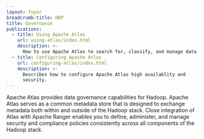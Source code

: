 ```yaml
---
layout: foyer
breadcrumb-title: HDP
title: Governance
publications:
  - title: Using Apache Atlas
    url: using-atlas/index.html
    description: >-
      How to use Apache Atlas to search for, classify, and manage data.
  - title: Configuring Apache Atlas
    url: configuring-atlas/index.html
    description: >-
      Describes how to configure Apache Atlas high availablity and
      security.
---
```


Apache Atlas provides data governance capabilities for Hadoop. Apache
Atlas serves as a common metadata store that is designed to exchange
metadata both within and outside of the Hadoop stack. Close integration
of Atlas with Apache Ranger enables you to define, administer, and
manage security and compliance policies consistently across all
components of the Hadoop stack.
